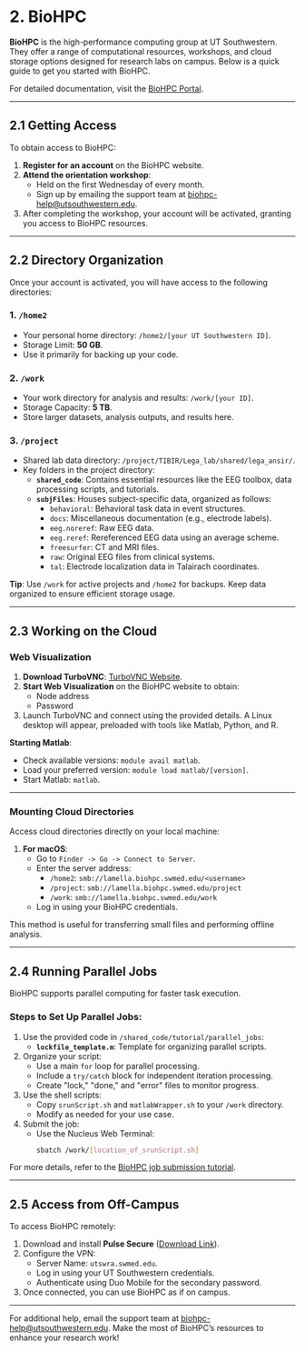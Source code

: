 # 2. BioHPC

**BioHPC** is the high-performance computing group at UT Southwestern. They offer a range of computational resources, workshops, and cloud storage options designed for research labs on campus. Below is a quick guide to get you started with BioHPC.

For detailed documentation, visit the [BioHPC Portal](https://www.utsouthwestern.edu/research/core-facilities/biohpc/).

---

## 2.1 Getting Access

To obtain access to BioHPC:

1. **Register for an account** on the BioHPC website.
2. **Attend the orientation workshop**:
   - Held on the first Wednesday of every month.
   - Sign up by emailing the support team at [biohpc-help@utsouthwestern.edu](mailto:biohpc-help@utsouthwestern.edu).
3. After completing the workshop, your account will be activated, granting you access to BioHPC resources.

---

## 2.2 Directory Organization

Once your account is activated, you will have access to the following directories:

### **1. `/home2`**
- Your personal home directory: `/home2/[your UT Southwestern ID]`.
- Storage Limit: **50 GB**.
- Use it primarily for backing up your code.

### **2. `/work`**
- Your work directory for analysis and results: `/work/[your ID]`.
- Storage Capacity: **5 TB**.
- Store larger datasets, analysis outputs, and results here.

### **3. `/project`**
- Shared lab data directory: `/project/TIBIR/Lega_lab/shared/lega_ansir/`.
- Key folders in the project directory:
  - **`shared_code`**: Contains essential resources like the EEG toolbox, data processing scripts, and tutorials.
  - **`subjFiles`**: Houses subject-specific data, organized as follows:
    - `behavioral`: Behavioral task data in event structures.
    - `docs`: Miscellaneous documentation (e.g., electrode labels).
    - `eeg.noreref`: Raw EEG data.
    - `eeg.reref`: Rereferenced EEG data using an average scheme.
    - `freesurfer`: CT and MRI files.
    - `raw`: Original EEG files from clinical systems.
    - `tal`: Electrode localization data in Talairach coordinates.

**Tip**: Use `/work` for active projects and `/home2` for backups. Keep data organized to ensure efficient storage usage.

---

## 2.3 Working on the Cloud

### **Web Visualization**
1. **Download TurboVNC**: [TurboVNC Website](https://www.turbovnc.org/).
2. **Start Web Visualization** on the BioHPC website to obtain:
   - Node address
   - Password
3. Launch TurboVNC and connect using the provided details. A Linux desktop will appear, preloaded with tools like Matlab, Python, and R.

**Starting Matlab**:
- Check available versions: `module avail matlab`.
- Load your preferred version: `module load matlab/[version]`.
- Start Matlab: `matlab`.

---

### **Mounting Cloud Directories**

Access cloud directories directly on your local machine:

1. **For macOS**:
   - Go to `Finder -> Go -> Connect to Server`.
   - Enter the server address:
     - `/home2`: `smb://lamella.biohpc.swmed.edu/<username>`
     - `/project`: `smb://lamella.biohpc.swmed.edu/project`
     - `/work`: `smb://lamella.biohpc.swmed.edu/work`
   - Log in using your BioHPC credentials.

This method is useful for transferring small files and performing offline analysis.

---

## 2.4 Running Parallel Jobs

BioHPC supports parallel computing for faster task execution.

### **Steps to Set Up Parallel Jobs:**
1. Use the provided code in `/shared_code/tutorial/parallel_jobs`:
   - **`lockfile_template.m`**: Template for organizing parallel scripts.
2. Organize your script:
   - Use a main `for` loop for parallel processing.
   - Include a `try/catch` block for independent iteration processing.
   - Create "lock," "done," and "error" files to monitor progress.
3. Use the shell scripts:
   - Copy `srunScript.sh` and `matlabWrapper.sh` to your `/work` directory.
   - Modify as needed for your use case.
4. Submit the job:
   - Use the Nucleus Web Terminal:
     ```bash
     sbatch /work/[location_of_srunScript.sh]
     ```

For more details, refer to the [BioHPC job submission tutorial](https://www.utsouthwestern.edu/research/core-facilities/biohpc/).

---

## 2.5 Access from Off-Campus

To access BioHPC remotely:

1. Download and install **Pulse Secure** ([Download Link](https://www.utsouthwestern.edu/intranet)).
2. Configure the VPN:
   - Server Name: `utswra.swmed.edu`.
   - Log in using your UT Southwestern credentials.
   - Authenticate using Duo Mobile for the secondary password.
3. Once connected, you can use BioHPC as if on campus.

---

For additional help, email the support team at [biohpc-help@utsouthwestern.edu](mailto:biohpc-help@utsouthwestern.edu). Make the most of BioHPC’s resources to enhance your research work!
